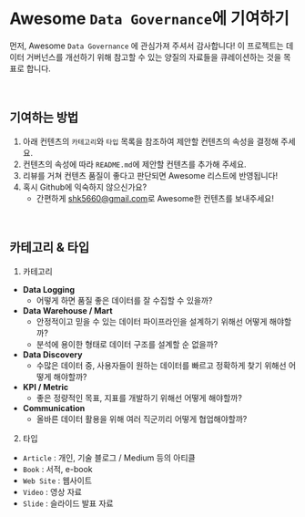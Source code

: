 
# Awesome `Data Governance`에 기여하기

먼저, Awesome `Data Governance` 에 관심가져 주셔서 감사합니다! 이 프로젝트는 데이터 거버넌스를 개선하기 위해 참고할 수 있는 양질의 자료들을 큐레이션하는 것을 목표로 합니다.

<br/>

## 기여하는 방법

1. 아래 컨텐츠의 `카테고리`와 `타입` 목록을 참조하여 제안할 컨텐츠의 속성을 결정해 주세요.
2. 컨텐츠의 속성에 따라 `README.md`에 제안할 컨텐츠를 추가해 주세요.
3. 리뷰를 거쳐 컨텐츠 품질이 좋다고 판단되면 Awesome 리스트에 반영됩니다!
4. 혹시 Github에 익숙하지 않으신가요?
	- 간편하게 [shk5660@gmail.com](mailto:shk5660@gmail.com)로 Awesome한 컨텐츠를 보내주세요!

<br/>

## 카테고리 & 타입

1. 카테고리

- **Data Logging**
  - 어떻게 하면 품질 좋은 데이터를 잘 수집할 수 있을까?
- **Data Warehouse / Mart**
  - 안정적이고 믿을 수 있는 데이터 파이프라인을 설계하기 위해선 어떻게 해야할까?
  - 분석에 용이한 형태로 데이터 구조를 설계할 순 없을까?
- **Data Discovery**
  - 수많은 데이터 중, 사용자들이 원하는 데이터를 빠르고 정확하게 찾기 위해선 어떻게 해야할까?
- **KPI / Metric**
  - 좋은 정량적인 목표, 지표를 개발하기 위해선 어떻게 해야할까?
- **Communication**
  - 올바른 데이터 활용을 위해 여러 직군끼리 어떻게 협업해야할까?

2. 타입

- `Article` : 개인, 기술 블로그 / Medium 등의 아티클
- `Book` : 서적, e-book
- `Web Site` : 웹사이트
- `Video` : 영상 자료
- `Slide` : 슬라이드 발표 자료